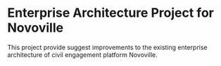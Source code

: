 # Enterprise Architecture Project for Novoville 
 This project provide suggest improvements to the existing enterprise architecture of civil engagement platform Novoville. 
